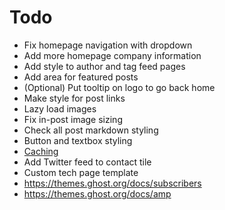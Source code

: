 # Todo
- Fix homepage navigation with dropdown
- Add more homepage company information
- Add style to author and tag feed pages
- Add area for featured posts
- (Optional) Put tooltip on logo to go back home
- Make style for post links
- Lazy load images
- Fix in-post image sizing
- Check all post markdown styling
- Button and textbox styling
- [Caching](https://developers.google.com/speed/docs/insights/LeverageBrowserCaching)
- Add Twitter feed to contact tile
- Custom tech page template
- https://themes.ghost.org/docs/subscribers
- https://themes.ghost.org/docs/amp
